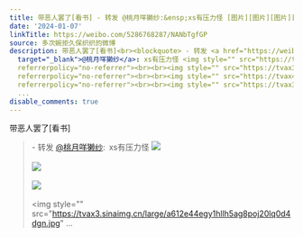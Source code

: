 ```yaml
---
title: 带恶人罢了[看书] - 转发 @桃月咩獭纱:&ensp;xs有压力怪 [图片][图片][图片][图片]
date: '2024-01-07'
linkTitle: https://weibo.com/5286768287/NANbTgfGP
source: 多次婉拒久保织织的微博
description: 带恶人罢了[看书]<br><blockquote> - 转发 <a href="https://weibo.com/2786255950"
  target="_blank">@桃月咩獭纱</a>: xs有压力怪 <img style="" src="https://tvax2.sinaimg.cn/large/a612e44egy1hllh59bwslj21400u0791.jpg"
  referrerpolicy="no-referrer"><br><br><img style="" src="https://tvax3.sinaimg.cn/large/a612e44egy1hllh59wvqvj223w0gltbp.jpg"
  referrerpolicy="no-referrer"><br><br><img style="" src="https://tvax4.sinaimg.cn/large/a612e44egy1hllh5a67fvj21dw0ia429.jpg"
  referrerpolicy="no-referrer"><br><br><img style="" src="https://tvax3.sinaimg.cn/large/a612e44egy1hllh5ag8poj20lq0d4dgn.jpg"
  ...
disable_comments: true
---
```

带恶人罢了[看书]<br><blockquote> - 转发 <a href="https://weibo.com/2786255950" target="_blank">@桃月咩獭纱</a>: xs有压力怪 <img style="" src="https://tvax2.sinaimg.cn/large/a612e44egy1hllh59bwslj21400u0791.jpg" referrerpolicy="no-referrer"><br><br><img style="" src="https://tvax3.sinaimg.cn/large/a612e44egy1hllh59wvqvj223w0gltbp.jpg" referrerpolicy="no-referrer"><br><br><img style="" src="https://tvax4.sinaimg.cn/large/a612e44egy1hllh5a67fvj21dw0ia429.jpg" referrerpolicy="no-referrer"><br><br><img style="" src="https://tvax3.sinaimg.cn/large/a612e44egy1hllh5ag8poj20lq0d4dgn.jpg" ...